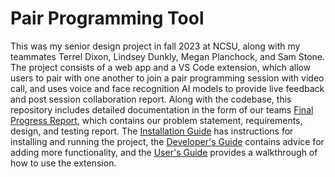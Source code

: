 # Pair Programming Tool
This was my senior design project in fall 2023 at NCSU, along with my teammates Terrel Dixon, Lindsey Dunkly, Megan Planchock, and Sam Stone. The project consists of a web app and a VS Code extension, which allow users to pair with one another to join a pair programming session with video call, and uses voice and face recognition AI models to provide live feedback and post session collaboration report. Along with the codebase, this repository includes detailed documentation in the form of our teams [Final Progress Report](documentation/Final%20Progress%20Report.yml), which contains our problem statement, requirements, design, and testing report. The [Installation Guide](documentation/Installation%20Guide.pdf) has instructions for installing and running the project, the [Developer's Guide](documentation/Developer's%20Guide.pdf) contains advice for adding more functionality, and the [User's Guide](documentation/User's%20Guide.pdf) provides a walkthrough of how to use the extension.
